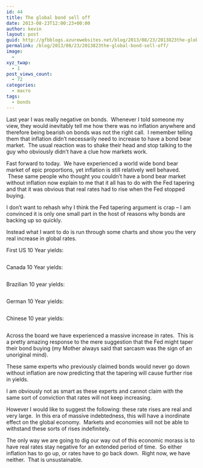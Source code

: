 ```yaml
---
id: 44
title: The global bond sell off
date: 2013-08-23T12:00:23+00:00
author: kevin
layout: post
guid: http://gfbblogs.azurewebsites.net/blog/2013/08/23/2013823the-global-bond-sell-off/
permalink: /blog/2013/08/23/2013823the-global-bond-sell-off/
image:
  - 
xyz_twap:
  - 1
post_views_count:
  - 72
categories:
  - macro
tags:
  - bonds
---
```

Last year I was really negative on bonds.  Whenever I told someone my view, they would inevitably tell me how there was no inflation anywhere and therefore being bearish on bonds was not the right call.  I remember telling them that inflation didn&#8217;t necessarily need to increase to have a bond bear market.  The usual reaction was to shake their head and stop talking to the guy who obviously didn&#8217;t have a clue how markets work.

Fast forward to today.  We have experienced a world wide bond bear market of epic proportions, yet inflation is still relatively well behaved.  These same people who thought you couldn&#8217;t have a bond bear market without inflation now explain to me that it all has to do with the Fed tapering and that it was obvious that real rates had to rise when the Fed stopped buying.

I don&#8217;t want to rehash why I think the Fed tapering argument is crap &#8211; I am convinced it is only one small part in the host of reasons why bonds are backing up so quickly.

Instead what I want to do is run through some charts and show you the very real increase in global rates.

First US 10 Year yields:

<img class="aligncenter" alt="" src="http://themacrotourist.com/blogs/US%2010%20Yr%20Aug%2023%2013.gif" />

Canada 10 Year yields:

<img class="aligncenter" alt="" src="http://themacrotourist.com/blogs/Canada%2010%20Yr%20Aug%2023%2013.gif" />

Brazilian 10 year yields:

<img class="aligncenter" alt="" src="http://themacrotourist.com/blogs/Brazil%2010%20Yr%20Aug%2023%2013.gif" />

German 10 Year yields:

<img class="aligncenter" alt="" src="http://themacrotourist.com/blogs/German%2010%20Yr%20Aug%2023%2013.gif" />

Chinese 10 year yields:

<img class="aligncenter" alt="" src="http://themacrotourist.com/blogs/China%2010%20Yr%20Aug%2023%2013.gif" />

Across the board we have experienced a massive increase in rates.  This is a pretty amazing response to the mere suggestion that the Fed might taper their bond buying (my Mother always said that sarcasm was the sign of an unoriginal mind).

These same experts who previously claimed bonds would never go down without inflation are now predicting that the tapering will cause further rise in yields.

I am obviously not as smart as these experts and cannot claim with the same sort of conviction that rates will not keep increasing.

However I would like to suggest the following: these rate rises are real and very large.  In this era of massive indebtedness, this will have a inordinate effect on the global economy.  Markets and economies will not be able to withstand these sorts of rises indefinitely.

The only way we are going to dig our way out of this economic morass is to have real rates stay negative for an extended period of time.  So either inflation has to go up, or rates have to go back down.  Right now, we have neither.  That is unsustainable.

&nbsp;